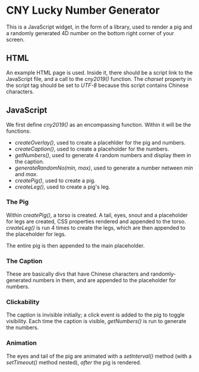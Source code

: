 # CNY Lucky Number Generator

This is a JavaScript widget, in the form of a library, used to render a pig and a randomly generated  4D number on the bottom right corner of your screen.

## HTML
An example HTML page is used. Inside it, there should be a script link to the JavaScript file, and a call to the *cny2019()* function. The *charset* property in the script tag should be set to *UTF-8* because this script contains Chinese characters.

## JavaScript
We first define *cny2019()* as an encompassing function. Within it will be the functions:

 - *createOverlay()*, used to create a placehlder for the pig and numbers.
 - *createCaption()*, used to create a placeholder for the numbers.
  - *getNumbers()*, used to generate 4 random numbers and display them in the caption.
  - *generateRandomNo(min, max)*, used to generate a number netween *min* and *max*.
 - *createPig()*, used to create a pig.
  - *createLeg()*, used to create a pig's leg.
 
### The Pig
Within *createPig()*, a torso is created. A tail, eyes, snout and a placeholder for legs are created, CSS properties rendered and appended to the torso. *createLeg()* is run 4 times to create the legs, which are then appended to the placeholder for legs.

The entire pig is then appended to the main placeholder.

### The Caption
These are basically divs that have Chinese characters and randomly-generated numbers in them, and are appended to the placeholder for numbers.

### Clickability
The caption is invisible initially; a click event is added to the pig to toggle visibility. Each time the caption is visible, *getNumbers()* is run to generate the numbers.

### Animation
The eyes and tail of the pig are animated with a *setInterval()* method (with a *setTimeout()* method nested), *after* the pig is rendered.
